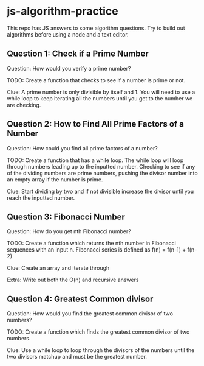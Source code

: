 # js-algorithm-practice

This repo has JS answers to some algorithm questions. Try to build out algorithms before using a node and a text editor.

## Question 1: Check if a Prime Number
Question: How would you verify a prime number?

TODO: Create a function that checks to see if a number is prime or not.

Clue: A prime number is only divisible by itself and 1. You will need to use a while loop to keep iterating all the numbers until you get to the number we are checking.

## Question 2: How to Find All Prime Factors of a Number
Question: How could you find all prime factors of a number?

TODO: Create a function that has a while loop. The while loop will loop through numbers leading up to the inputted number. Checking to see if any of the dividing numbers are prime numbers, pushing the divisor number into an empty array if the number is prime.

Clue: Start dividing by two and if not divisible increase the divisor until you reach the inputted number.

## Question 3: Fibonacci Number
Question: How do you get nth Fibonacci number?

TODO: Create a function which returns the nth number in Fibonacci sequences with an input n. Fibonacci series is defined as f(n) = f(n-1) + f(n-2)

Clue: Create an array and iterate through

Extra: Write out both the O(n) and recursive answers

## Question 4: Greatest Common divisor
Question: How would you find the greatest common divisor of two numbers?

TODO: Create a function which finds the greatest common divisor of two numbers.

Clue: Use a while loop to loop through the divisors of the numbers until the two divisors matchup and must be the greatest number.
